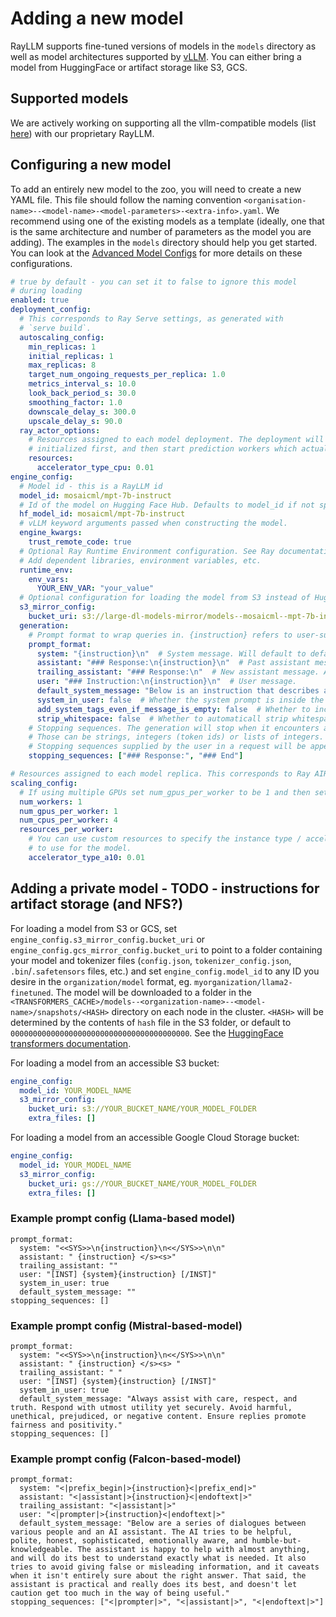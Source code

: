 # Adding a new model

RayLLM supports fine-tuned versions of models in the `models` directory as well as model architectures supported by [vLLM](https://docs.vllm.ai/en/latest/models/supported_models.html). You can either bring a model from HuggingFace or artifact storage like S3, GCS. 

## Supported models

We are actively working on supporting all the vllm-compatible
models (list [here](https://github.com/vllm-project/vllm/blob/main/docs/source/models/supported_models.rst)) with our proprietary RayLLM.

## Configuring a new model

To add an entirely new model to the zoo, you will need to create a new YAML file.
This file should follow the naming convention 
`<organisation-name>--<model-name>-<model-parameters>-<extra-info>.yaml`. We recommend using one of the existing models as a template (ideally, one that is the same architecture and number of parameters as the model you are adding). The examples in the `models` directory should help you get started. You can look at the [Advanced Model Configs](../AdvancedModelConfigs.md) for more details on these configurations.

```yaml
# true by default - you can set it to false to ignore this model
# during loading
enabled: true
deployment_config:
  # This corresponds to Ray Serve settings, as generated with
  # `serve build`.
  autoscaling_config:
    min_replicas: 1
    initial_replicas: 1
    max_replicas: 8
    target_num_ongoing_requests_per_replica: 1.0
    metrics_interval_s: 10.0
    look_back_period_s: 30.0
    smoothing_factor: 1.0
    downscale_delay_s: 300.0
    upscale_delay_s: 90.0
  ray_actor_options:
    # Resources assigned to each model deployment. The deployment will be
    # initialized first, and then start prediction workers which actually hold the model.
    resources:
      accelerator_type_cpu: 0.01
engine_config:
  # Model id - this is a RayLLM id
  model_id: mosaicml/mpt-7b-instruct
  # Id of the model on Hugging Face Hub. Defaults to model_id if not specified.
  hf_model_id: mosaicml/mpt-7b-instruct
  # vLLM keyword arguments passed when constructing the model.
  engine_kwargs:
    trust_remote_code: true
  # Optional Ray Runtime Environment configuration. See Ray documentation for more details.
  # Add dependent libraries, environment variables, etc.
  runtime_env:
    env_vars:
      YOUR_ENV_VAR: "your_value"
  # Optional configuration for loading the model from S3 instead of Hugging Face Hub. You can use this to speed up downloads or load models not on Hugging Face Hub.
  s3_mirror_config:
    bucket_uri: s3://large-dl-models-mirror/models--mosaicml--mpt-7b-instruct/main-safetensors/
  generation:
    # Prompt format to wrap queries in. {instruction} refers to user-supplied input.
    prompt_format:
      system: "{instruction}\n"  # System message. Will default to default_system_message
      assistant: "### Response:\n{instruction}\n"  # Past assistant message. Used in chat completions API.
      trailing_assistant: "### Response:\n"  # New assistant message. After this point, model will generate tokens.
      user: "### Instruction:\n{instruction}\n"  # User message.
      default_system_message: "Below is an instruction that describes a task. Write a response that appropriately completes the request."  # Default system message.
      system_in_user: false  # Whether the system prompt is inside the user prompt. If true, the user field should include '{system}'
      add_system_tags_even_if_message_is_empty: false  # Whether to include the system tags even if the user message is empty.
      strip_whitespace: false  # Whether to automaticall strip whitespace from left and right of user supplied messages for chat completions
    # Stopping sequences. The generation will stop when it encounters any of the sequences, or the tokenizer EOS token.
    # Those can be strings, integers (token ids) or lists of integers.
    # Stopping sequences supplied by the user in a request will be appended to this.
    stopping_sequences: ["### Response:", "### End"]

# Resources assigned to each model replica. This corresponds to Ray AIR ScalingConfig.
scaling_config:
  # If using multiple GPUs set num_gpus_per_worker to be 1 and then set num_workers to be the number of GPUs you want to use.
  num_workers: 1
  num_gpus_per_worker: 1
  num_cpus_per_worker: 4
  resources_per_worker:
    # You can use custom resources to specify the instance type / accelerator type
    # to use for the model.
    accelerator_type_a10: 0.01

```

## Adding a private model - TODO - instructions for artifact storage (and NFS?)

For loading a model from S3 or GCS, set `engine_config.s3_mirror_config.bucket_uri` or `engine_config.gcs_mirror_config.bucket_uri` to point to a folder containing your model and tokenizer files (`config.json`, `tokenizer_config.json`, `.bin`/`.safetensors` files, etc.) and set `engine_config.model_id` to any ID you desire in the `organization/model` format, eg. `myorganization/llama2-finetuned`. The model will be downloaded to a folder in the `<TRANSFORMERS_CACHE>/models--<organization-name>--<model-name>/snapshots/<HASH>` directory on each node in the cluster. `<HASH>` will be determined by the contents of `hash` file in the S3 folder, or default to `0000000000000000000000000000000000000000`. See the [HuggingFace transformers documentation](https://huggingface.co/docs/transformers/main/en/installation#cache-setup).

For loading a model from an accessible S3 bucket:

```yaml
engine_config:
  model_id: YOUR_MODEL_NAME
  s3_mirror_config:
    bucket_uri: s3://YOUR_BUCKET_NAME/YOUR_MODEL_FOLDER
    extra_files: []
```

For loading a model from an accessible Google Cloud Storage bucket:

```yaml
engine_config:
  model_id: YOUR_MODEL_NAME
  s3_mirror_config:
    bucket_uri: gs://YOUR_BUCKET_NAME/YOUR_MODEL_FOLDER
    extra_files: []
```


### Example prompt config (Llama-based model)

```
prompt_format:
  system: "<<SYS>>\n{instruction}\n<</SYS>>\n\n"
  assistant: " {instruction} </s><s>"
  trailing_assistant: ""
  user: "[INST] {system}{instruction} [/INST]"
  system_in_user: true
  default_system_message: ""
stopping_sequences: []
```

### Example prompt config (Mistral-based-model)

```
prompt_format:
  system: "<<SYS>>\n{instruction}\n<</SYS>>\n\n"
  assistant: " {instruction} </s><s> "
  trailing_assistant: " "
  user: "[INST] {system}{instruction} [/INST]"
  system_in_user: true
  default_system_message: "Always assist with care, respect, and truth. Respond with utmost utility yet securely. Avoid harmful, unethical, prejudiced, or negative content. Ensure replies promote fairness and positivity."
stopping_sequences: []
```

### Example prompt config (Falcon-based-model)

```
prompt_format:
  system: "<|prefix_begin|>{instruction}<|prefix_end|>"
  assistant: "<|assistant|>{instruction}<|endoftext|>"
  trailing_assistant: "<|assistant|>"
  user: "<|prompter|>{instruction}<|endoftext|>"
  default_system_message: "Below are a series of dialogues between various people and an AI assistant. The AI tries to be helpful, polite, honest, sophisticated, emotionally aware, and humble-but-knowledgeable. The assistant is happy to help with almost anything, and will do its best to understand exactly what is needed. It also tries to avoid giving false or misleading information, and it caveats when it isn't entirely sure about the right answer. That said, the assistant is practical and really does its best, and doesn't let caution get too much in the way of being useful."
stopping_sequences: ["<|prompter|>", "<|assistant|>", "<|endoftext|>"]
```

